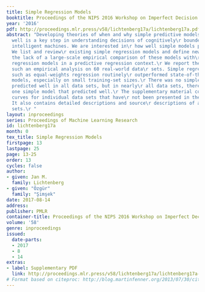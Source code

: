 ```yaml
---
title: Simple Regression Models
booktitle: Proceedings of the NIPS 2016 Workshop on Imperfect Decision Makers
year: '2016'
pdf: http://proceedings.mlr.press/v58/lichtenberg17a/lichtenberg17a.pdf
abstract: "Developing theories of when and why simple predictive models\r perform
  well is a key step in understanding decisions of cognitively\r bounded humans and
  intelligent machines. We are interested in\r how well simple models predict in regression.
  We list and review\r existing simple regression models and define new ones. We identify\r
  the lack of a large-scale empirical comparison of these models with\r state-of-the-art
  regression models in a predictive regression context.\r We report the results of
  such an empirical analysis on 60 real-world data\r sets. Simple regression models
  such as equal-weights regression routinely\r outperformed state-of-the-art regression
  models, especially on small training-set sizes.\r There was no simple model that
  predicted well in all data sets, but in nearly\r all data sets, there was at least
  one simple model that predicted well.\r The supplementary material contains learning
  curves for individual data sets that have\r not been presented in the main article.
  It also contains detailed descriptions and source\r descriptions of all used data
  sets.\r "
layout: inproceedings
series: Proceedings of Machine Learning Research
id: lichtenberg17a
month: 0
tex_title: Simple Regression Models
firstpage: 13
lastpage: 25
page: 13-25
order: 13
cycles: false
author:
- given: Jan M.
  family: Lichtenberg
- given: "Özgür"
  family: "Şimşek"
date: 2017-08-14
address: 
publisher: PMLR
container-title: Proceedings of the NIPS 2016 Workshop on Imperfect Decision Makers
volume: '58'
genre: inproceedings
issued:
  date-parts:
  - 2017
  - 8
  - 14
extras:
- label: Supplementary PDF
  link: http://proceedings.mlr.press/v58/lichtenberg17a/lichtenberg17a-supp.pdf
# Format based on citeproc: http://blog.martinfenner.org/2013/07/30/citeproc-yaml-for-bibliographies/
---
```

